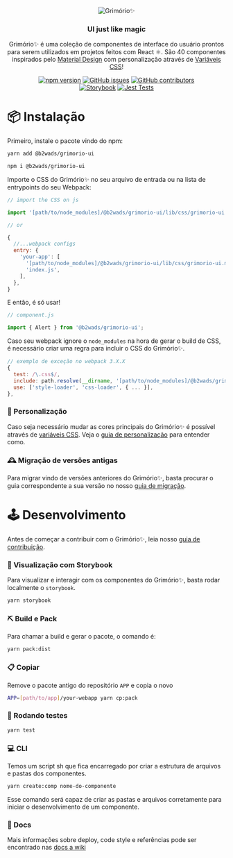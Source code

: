 <p align="center">
  <img alt="Grimório✨" src="internals/logo/logo-grimorio-cores.png?raw=true">
</p>

<h3 align="center">
  UI just like magic
</h3>

<p align="center">
  Grimório✨ é uma coleção de componentes de interface do usuário prontos para serem utilizados em projetos feitos com React ⚛️. São 40 componentes inspirados pelo <a href="https://material.io/design/">Material Design</a> com personalização através de <a href="https://developer.mozilla.org/pt-BR/docs/Web/CSS/Using_CSS_custom_properties">Variáveis CSS</a>!
</p>

<div align="center">

  [![npm version](https://img.shields.io/npm/v/@b2wads/grimorio-ui?label=npm%20package)](https://www.npmjs.com/package/@b2wads/grimorio-ui)
  [![GitHub issues](https://img.shields.io/github/issues/b2wads/grimorio-ui)](https://github.com/b2wads/grimorio-ui/issues)
  [![GitHub contributors](https://img.shields.io/github/contributors/b2wads/grimorio-ui)](https://github.com/b2wads/grimorio-ui/graphs/contributors)  
  [![Storybook](https://cdn.jsdelivr.net/gh/storybookjs/brand@master/badge/badge-storybook.svg)](https://b2wads.github.io/grimorio-ui/)
  [![Jest Tests](https://github.com/b2wads/grimorio-ui/workflows/Jest%20Tests/badge.svg)](https://github.com/b2wads/grimorio-ui/actions?query=workflow%3A%22Jest+Tests%22) 
</div>

# 📦 Instalação

Primeiro, instale o pacote vindo do npm:

```bash
yarn add @b2wads/grimorio-ui
```
```bash
npm i @b2wads/grimorio-ui
```

Importe o CSS do Grimório✨ no seu arquivo de entrada ou na lista de entrypoints do seu Webpack:

```js
// import the CSS on js

import '[path/to/node_modules]/@b2wads/grimorio-ui/lib/css/grimorio-ui.min.css';

// or

{ 
  //...webpack configs
  entry: {
    'your-app': [
      '[path/to/node_modules]/@b2wads/grimorio-ui/lib/css/grimorio-ui.min.css',
      'index.js',
    ],
  },
}

```

E então, é só usar!

```js
// component.js

import { Alert } from '@b2wads/grimorio-ui';
```

Caso seu webpack ignore o `node_modules` na hora de gerar o build de CSS, é necessário criar uma regra para incluir o CSS do Grimório✨.

```js
// exemplo de exceção no webpack 3.X.X
{
  test: /\.css$/,
  include: path.resolve(__dirname, '[path/to/node_modules]/@b2wads/grimorio-ui/css/grimorio-ui.min.css'),
  use: ['style-loader', 'css-loader', { ... }],
},
```

### 💅 Personalização

Caso seja necessário mudar as cores principais do Grimório✨ é possível através de [variáveis CSS](https://developer.mozilla.org/pt-BR/docs/Web/CSS/var). Veja o [guia de personalização](https://github.com/b2wads/grimorio-ui/wiki/_advanced-css)
 para entender como.

### 🕰 Migração de versões antigas
Para migrar vindo de versões anteriores do Grimório✨, basta procurar o guia correspondente a sua versão no nosso [guia de migração](https://github.com/b2wads/grimorio-ui/wiki/Migra%C3%A7%C3%B5es).


# 🕹 Desenvolvimento

Antes de começar a contribuir com o Grimório✨, leia nosso [guia de contribuição](./CONTRIBUTING.md).

### 📘 Visualização com Storybook

Para visualizar e interagir com os componentes do Grimório✨, basta rodar localmente o `storybook`.

```bash
yarn storybook
```

### ⛏️ Build e Pack
Para chamar a build e gerar o pacote, o comando é:

```bash
yarn pack:dist
```

### 📋 Copiar
Remove o pacote antigo do repositório `APP` e copia o novo

```bash
APP=[path/to/app]/your-webapp yarn cp:pack
```

### 🧪 Rodando testes

```bash
yarn test
```

### 💻 CLI

Temos um script sh que fica encarregado por criar a estrutura de arquivos e pastas dos componentes.

```sh
yarn create:comp nome-do-componente
```

Esse comando será capaz de criar as pastas e arquivos corretamente para iniciar o desenvolvimento de um componente.

### 📜 Docs

Mais informações sobre deploy, code style e referências pode ser encontrado nas [docs a wiki](https://github.com/b2wads/grimorio-ui/wiki/Docs)

